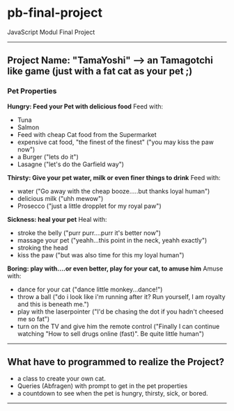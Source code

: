 # pb-final-project
JavaScript Modul Final Project

-----------------------------------------
Project Name: "TamaYoshi" --> an Tamagotchi like game (just with a fat cat as your pet ;)
-----------------------------------------

### **Pet Properties**
**Hungry: Feed your Pet with delicious food**
Feed with:
- Tuna
- Salmon
- Feed with cheap Cat food from the Supermarket       
- expensive cat food, "the finest of the finest" ("you may kiss the paw now")
- a Burger ("lets do it")
- Lasagne ("let's do the Garfield way")

**Thirsty: Give your pet water, milk or even finer things to drink**
Feed with:
- water ("Go away with the cheap booze.....but thanks loyal human")
- delicious milk ("uhh mewow")
- Prosecco ("just a little dropplet for my royal paw") 

**Sickness: heal your pet**
Heal with:
- stroke the belly ("purr purr....purr it's better now")
- massage your pet ("yeahh...this point in the neck, yeahh exactly")
- stroking the head
- kiss the paw ("but was also time for this my loyal human")

**Boring: play with....or even better, play for your cat, to amuse him**
Amuse with:
- dance for your cat ("dance little monkey...dance!")
- throw a ball ("do i look like i'm running after it? Run yourself, I am royalty and this is beneath me.")
- play with the laserpointer ("I'd be chasing the dot if you hadn't cheesed me so fat")
- turn on the TV and give him the remote control ("Finally I can continue watching "How to sell drugs online (fast)". Be quite little human")
------------------------------------------------------------------

## **What have to programmed to realize the Project?**
- a class to create your own cat.
- Queries (Abfragen) with prompt to get in the pet properties
- a countdown to see when the pet is hungry, thirsty, sick, or bored.

------------------------------------------------------------------



